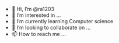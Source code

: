 - 👋 Hi, I’m @ra1203
- 👀 I’m interested in ...
- 🌱 I’m currently learning Computer science
- 💞️ I’m looking to collaborate on ...
- 📫 How to reach me ...

<!---
ra1203/ra1203 is a ✨ special ✨ repository because its `README.md` (this file) appears on your GitHub profile.
You can click the Preview link to take a look at your changes.
--->
